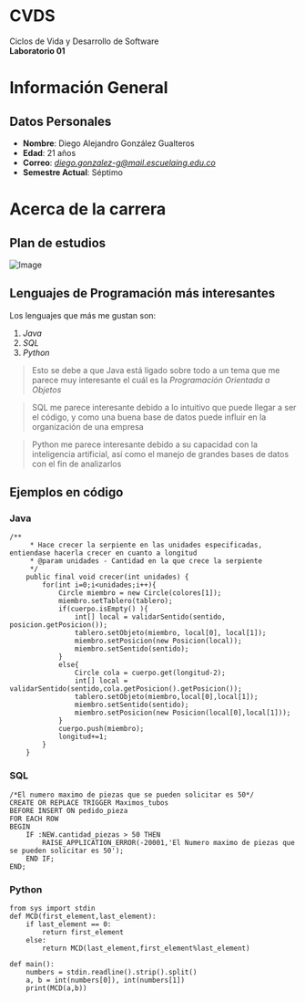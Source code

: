 # CVDS
Ciclos de Vida y Desarrollo de Software\
**Laboratorio 01**

# Información General
## Datos Personales

* **Nombre**: Diego Alejandro González Gualteros
* **Edad**: 21 años
* **Correo**: *diego.gonzalez-g@mail.escuelaing.edu.co*
* **Semestre Actual**: Séptimo

# Acerca de la carrera
## Plan de estudios
![Image](https://github.com/DiegoGonzalez2807/prueba_readme/blob/main/Resources/Plan_estudios.png) 

## Lenguajes de Programación más interesantes
Los lenguajes que más me gustan son:
1. *Java*
2. *SQL*
3. *Python*

>Esto se debe a que Java está ligado sobre todo a un tema que me parece muy interesante el cuál es la *Programación Orientada a Objetos*

> SQL me parece interesante debido a lo intuitivo que puede llegar a ser el código, y como una buena base de datos puede influir en la organización de una empresa

> Python me parece interesante debido a su capacidad con la inteligencia artificial, así como el manejo de grandes bases de datos con el fin de analizarlos

## Ejemplos en código
### Java
```
/**
     * Hace crecer la serpiente en las unidades especificadas, entiendase hacerla crecer en cuanto a longitud
     * @param unidades - Cantidad en la que crece la serpiente
     */
    public final void crecer(int unidades) {
        for(int i=0;i<unidades;i++){
            Circle miembro = new Circle(colores[1]);
            miembro.setTablero(tablero);
            if(cuerpo.isEmpty() ){
                int[] local = validarSentido(sentido, posicion.getPosicion());
                tablero.setObjeto(miembro, local[0], local[1]);
                miembro.setPosicion(new Posicion(local));
                miembro.setSentido(sentido);
            }
            else{
                Circle cola = cuerpo.get(longitud-2);
                int[] local = validarSentido(sentido,cola.getPosicion().getPosicion());
                tablero.setObjeto(miembro,local[0],local[1]);
                miembro.setSentido(sentido);
                miembro.setPosicion(new Posicion(local[0],local[1]));
            }
            cuerpo.push(miembro);
            longitud+=1;
        }
    }   
```
### SQL
```
/*El numero maximo de piezas que se pueden solicitar es 50*/
CREATE OR REPLACE TRIGGER Maximos_tubos
BEFORE INSERT ON pedido_pieza
FOR EACH ROW
BEGIN
	IF :NEW.cantidad_piezas > 50 THEN
		RAISE_APPLICATION_ERROR(-20001,'El Numero maximo de piezas que se pueden solicitar es 50');
	END IF;
END;
```

### Python
```
from sys import stdin
def MCD(first_element,last_element):
    if last_element == 0:
        return first_element
    else:
        return MCD(last_element,first_element%last_element)

def main():
    numbers = stdin.readline().strip().split()
    a, b = int(numbers[0]), int(numbers[1])
    print(MCD(a,b))
```



